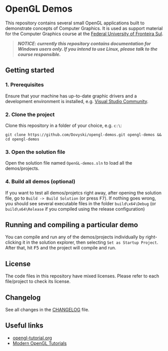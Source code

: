 # OpenGL Demos

This repository contains several small OpenGL applications built to demonstrate concepts of Computer Graphics. It is used as support material for the Computer Graphics course at the [Federal University of Fronteira Sul](https://www.uffs.edu.br).

> ***NOTICE: currently this repository contains documentation for Windows users only. If you intend to use Linux, please talk to the course responsible.***

## Getting started

### 1. Prerequisites

Ensure that your machine has up-to-date graphic drivers and a development environment is installed, e.g. [Visual Studio Community](https://visualstudio.microsoft.com/).

### 2. Clone the project

Clone this repository in a folder of your choice, e.g. `c:\`:

```
git clone https://github.com/Dovyski/opengl-demos.git opengl-demos && cd opengl-demos
```
### 3. Open the solution file

Open the solution file named `OpenGL-demos.sln` to load all the demos/projects.

### 4. Build all demos (optional)

If you want to test all demos/projetcs right away, after opening the solution file, go to `Build -> Build Solution` (or press <kbd>F7</kbd>). If nothing goes wrong, you should see several executable files in the folder `build\x64\Debug` (or `build\x64\Release` if you compiled using the release configuration)

## Running and compiling a particular demo

You can compile and run any of the demos/projects individually by right-clicking it in the solution explorer, then selecting `Set as Startup Project`. After that, hit <kbd>F5</kbd> and the project will compile and run.

## License

The code files in this repository have mixed licenses. Please refer to each file/project to check its license.

## Changelog

See all changes in the [CHANGELOG](CHANGELOG.md) file.

## Useful links

* [opengl-tutorial.org](http://www.opengl-tutorial.org/)
* [Modern OpenGL Tutorials](http://ogldev.atspace.co.uk/)
